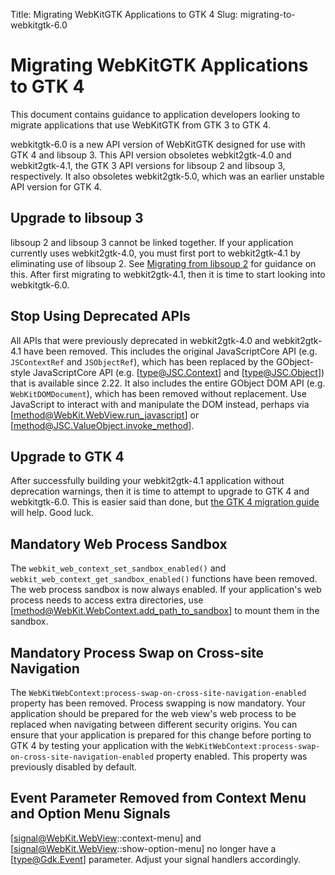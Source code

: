Title: Migrating WebKitGTK Applications to GTK 4
Slug: migrating-to-webkitgtk-6.0

# Migrating WebKitGTK Applications to GTK 4

This document contains guidance to application developers looking to migrate
applications that use WebKitGTK from GTK 3 to GTK 4.

webkitgtk-6.0 is a new API version of WebKitGTK designed for use with GTK 4 and
libsoup 3. This API version obsoletes webkit2gtk-4.0 and webkit2gtk-4.1, the
GTK 3 API versions for libsoup 2 and libsoup 3, respectively. It also obsoletes
webkit2gtk-5.0, which was an earlier unstable API version for GTK 4.

## Upgrade to libsoup 3

libsoup 2 and libsoup 3 cannot be linked together. If your application currently
uses webkit2gtk-4.0, you must first port to webkit2gtk-4.1 by eliminating use
of libsoup 2. See [Migrating from libsoup 2](https://libsoup.org/libsoup-3.0/migrating-from-libsoup-2.html)
for guidance on this. After first migrating to webkit2gtk-4.1, then it is
time to start looking into webkitgtk-6.0.

## Stop Using Deprecated APIs

All APIs that were previously deprecated in webkit2gtk-4.0 and webkit2gtk-4.1
have been removed. This includes the original JavaScriptCore API (e.g.
`JSContextRef` and `JSObjectRef`), which has been replaced by the GObject-style
JavaScriptCore API (e.g. [type@JSC.Context] and [type@JSC.Object]) that is
available since 2.22. It also includes the entire GObject DOM API (e.g.
`WebKitDOMDocument`), which has been removed without replacement. Use JavaScript
to interact with and manipulate the DOM instead, perhaps via
[method@WebKit.WebView.run_javascript] or [method@JSC.ValueObject.invoke_method].

## Upgrade to GTK 4

After successfully building your webkit2gtk-4.1 application without deprecation
warnings, then it is time to attempt to upgrade to GTK 4 and webkitgtk-6.0.
This is easier said than done, but [the GTK 4 migration guide](https://docs.gtk.org/gtk4/migrating-3to4.html)
will help. Good luck.

## Mandatory Web Process Sandbox

The `webkit_web_context_set_sandbox_enabled()` and `webkit_web_context_get_sandbox_enabled()`
functions have been removed. The web process sandbox is now always enabled. If
your application's web process needs to access extra directories, use
[method@WebKit.WebContext.add_path_to_sandbox] to mount them in the sandbox.

## Mandatory Process Swap on Cross-site Navigation

The `WebKitWebContext:process-swap-on-cross-site-navigation-enabled` property
has been removed. Process swapping is now mandatory. Your application should be
prepared for the web view's web process to be replaced when navigating between
different security origins. You can ensure that your application is prepared for
this change before porting to GTK 4 by testing your application with the
`WebKitWebContext:process-swap-on-cross-site-navigation-enabled` property
enabled. This property was previously disabled by default.

## Event Parameter Removed from Context Menu and Option Menu Signals

[signal@WebKit.WebView::context-menu] and [signal@WebKit.WebView::show-option-menu]
no longer have a [type@Gdk.Event] parameter. Adjust your signal handlers
accordingly.
